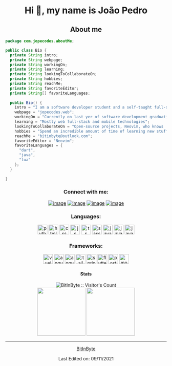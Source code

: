 <h1 align="center">Hi 👋, my name is João Pedro</h1>
<h2 align="center">About me</h2>

```java
package com.jopecodes.aboutMe;

public class Bio {
  private String intro;
  private String webpage;
  private String workingOn;
  private String learning;
  private String lookingToCollaborateOn;
  private String hobbies;
  private String reachMe;
  private String favoriteEditor;
  private String[] favoriteLanguages;
  
  public Bio() {
    intro = "I am a software developer student and a self-taught full-stack web developer and mobile developer with a big passion on learning new stuff!";
    webpage = "jopecodes.web";
    workingOn = "Currently on last yer of software development graduation";
    learning = "Mostly web full-stack and mobile technologies";
    lookingToCollaborateOn = "Open-source projects, Neovim, who knows :D";
    hobbies = "Spend an incredible amount of time of learning new stuff and messing up with my neovim config";
    reachMe = "bitinbyte@outlook.com";
    favoriteEditor = "Neovim";
    favoriteLanguages = {
      "dart",
      "java",
      "lua"
    };
  }
  
}
```

<h3 align="center">Connect with me:</h3>
<div align="center">

[![image](https://img.shields.io/badge/LinkedIn-0077B5?style=for-the-badge&logo=linkedin&logoColor=white)](https://www.linkedin.com/in/jopecodes/)
[![image](https://img.shields.io/badge/Instagram-E4405F?style=for-the-badge&logo=instagram&logoColor=white)](https://www.instagram.com/bitinbyte/)
[![image](https://img.shields.io/badge/Twitter-1DA1F2?style=for-the-badge&logo=twitter&logoColor=white)](https://twitter.com/bitinbyte2)
[![image](https://img.shields.io/badge/Gmail-D14836?style=for-the-badge&logo=gmail&logoColor=white)](mailto:bitinbyte@outlook.com)
  
</div>

<h3 align="center">Languages:</h3>

<p align="center"> 
    <img src="https://img.shields.io/badge/Python-14354C?style=for-the-badge&logo=python&logoColor=white" alt="python" height="30"/> 
    <img src="https://img.shields.io/badge/HTML5-E34F26?style=for-the-badge&logo=html5&logoColor=white" alt="html5" height="30"/> 
    <img src="https://img.shields.io/badge/CSS3-1572B6?style=for-the-badge&logo=css3&logoColor=white" alt="css" height="30"/> 
    <img src="https://img.shields.io/badge/JavaScript-323330?style=for-the-badge&logo=javascript&logoColor=F7DF1E" alt="js" height="30"/> 
    <img src="https://img.shields.io/badge/TypeScript-007ACC?style=for-the-badge&logo=typescript&logoColor=white" alt="ts" height="30"/> 
    <img src="https://img.shields.io/badge/Sass-CC6699?style=for-the-badge&logo=sass&logoColor=white" alt="sass" height="30"/> 
    <img src="https://img.shields.io/badge/Java-ED8B00?style=for-the-badge&logo=java&logoColor=white" alt="java" height="30"/> 
    <img src="https://img.shields.io/badge/Dart-0175C2?style=for-the-badge&logo=dart&logoColor=white" alt="java" height="30"/> 
    <img src="https://img.shields.io/badge/Lua-2C2D72?style=for-the-badge&logo=lua&logoColor=white" alt="java" height="30"/> 
</p>

<h3 align="center">Frameworks:</h3>
<p align="center"> 
    <img src="https://img.shields.io/badge/Vue.js-35495E?style=for-the-badge&logo=vue.js&logoColor=4FC08D" alt="vuejs" height="30"/> 
    <img src="https://img.shields.io/badge/Angular-DD0031?style=for-the-badge&logo=angular&logoColor=white" alt="angular" height="30"/> 
    <img src="https://img.shields.io/badge/React-20232A?style=for-the-badge&logo=react&logoColor=61DAFB" alt="angular" height="30"/> 
    <img src="https://img.shields.io/badge/Tailwind_CSS-38B2AC?style=for-the-badge&logo=tailwind-css&logoColor=white" alt="tailwind" height="30"/> 
    <img src="https://img.shields.io/badge/Spring-6DB33F?style=for-the-badge&logo=spring&logoColor=white" alt="spring" height="30"/> 
    <img src="https://img.shields.io/badge/Flutter-02569B?style=for-the-badge&logo=flutter&logoColor=white" alt="flutter" height="30"/> 
    <img src="https://img.shields.io/badge/PostgreSQL-316192?style=for-the-badge&logo=postgresql&logoColor=white" alt="postgres" height="30"/> 
    <img src="https://img.shields.io/badge/MongoDB-4EA94B?style=for-the-badge&logo=mongodb&logoColor=white" alt="mongo" height="30"/> 
</p>

<h4 align="center">Stats</h4>

<div align="center">
  <img src="https://profile-counter.glitch.me/{bitinbyte}/count.svg" alt="BitInByte :: Visitor's Count" />
</div>

<div align= "center">
  <img height= "150" src="https://github-readme-stats.vercel.app/api?username=bitinbyte&theme=react&show_icons=true&include_all_commits=true" />
  <img height= "150" src="https://github-readme-stats.vercel.app/api/top-langs/?username=bitinbyte&theme=react&layout=compact" />
</p>

------

[BitInByte](https://github.com/BitInByte)

Last Edited on: 09/11/2021
